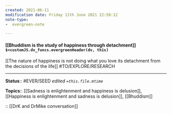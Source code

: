 ```yaml
---
created: 2021-06-11
modification date: Friday 11th June 2021 22:58:12
note-type: 
-  evergreen-note

---
```


#### [[Bhuddism is the study of happiness through detachment]] `$=customJS.dv_funcs.evergreenHeader(dv, this)`

[[The nature of happiness is not doing what you love its detachment from the decisions of the life]]
#TO/EXPLORE/RESEARCH 

---

**Status**:: #EVER/SEED 
*edited `=this.file.mtime`*

**Topics**:: [[Sadness is enlightenment and happiness is delusion]], [[Happiness is enlightenment and sadness is delusion]], [[Bhuddism]]
	
:: [[DrK and DrMike conversation]]